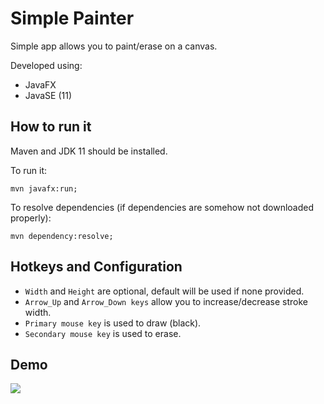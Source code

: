 # Simple Painter

Simple app allows you to paint/erase on a canvas.

Developed using:

- JavaFX
- JavaSE (11)

## How to run it

Maven and JDK 11 should be installed.

To run it:

    mvn javafx:run;

To resolve dependencies (if dependencies are somehow not downloaded properly):

    mvn dependency:resolve;

## Hotkeys and Configuration

- `Width` and `Height` are optional, default will be used if none provided.
- `Arrow_Up` and `Arrow_Down keys` allow you to increase/decrease stroke width.
- `Primary mouse key` is used to draw (black).
- `Secondary mouse key` is used to erase.

## Demo

<img src="https://user-images.githubusercontent.com/45169791/73143571-af154b80-4093-11ea-8788-06dcc4cf782f.gif">
